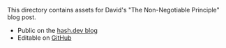 This directory contains assets for David's "The Non-Negotiable Principle" blog post.

- Public on the [hash.dev blog](https://hash.dev/blog/one-principle)
- Editable on [GitHub](https://github.com/hashintel/hash/blob/main/sites/hashdev/src/_pages/blog/3_one-principle.mdx)
